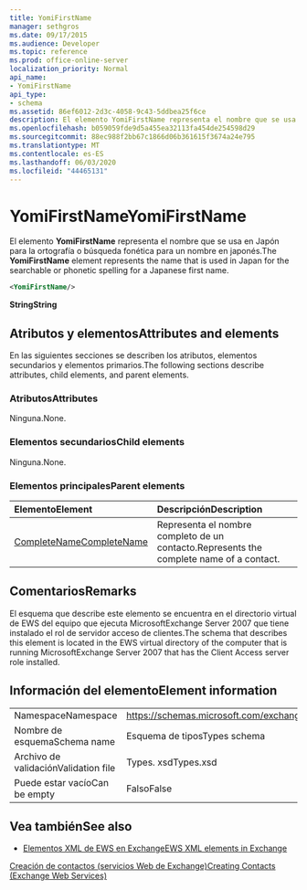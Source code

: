 ```yaml
---
title: YomiFirstName
manager: sethgros
ms.date: 09/17/2015
ms.audience: Developer
ms.topic: reference
ms.prod: office-online-server
localization_priority: Normal
api_name:
- YomiFirstName
api_type:
- schema
ms.assetid: 86ef6012-2d3c-4058-9c43-5ddbea25f6ce
description: El elemento YomiFirstName representa el nombre que se usa en Japón para la ortografía o búsqueda fonética para un nombre en japonés.
ms.openlocfilehash: b059059fde9d5a455ea32113fa454de254598d29
ms.sourcegitcommit: 88ec988f2bb67c1866d06b361615f3674a24e795
ms.translationtype: MT
ms.contentlocale: es-ES
ms.lasthandoff: 06/03/2020
ms.locfileid: "44465131"
---
```

# <a name="yomifirstname"></a><span data-ttu-id="69ed7-103">YomiFirstName</span><span class="sxs-lookup"><span data-stu-id="69ed7-103">YomiFirstName</span></span>

<span data-ttu-id="69ed7-104">El elemento **YomiFirstName** representa el nombre que se usa en Japón para la ortografía o búsqueda fonética para un nombre en japonés.</span><span class="sxs-lookup"><span data-stu-id="69ed7-104">The **YomiFirstName** element represents the name that is used in Japan for the searchable or phonetic spelling for a Japanese first name.</span></span> 
  
```xml
<YomiFirstName/>
```

 <span data-ttu-id="69ed7-105">**String**</span><span class="sxs-lookup"><span data-stu-id="69ed7-105">**String**</span></span>
## <a name="attributes-and-elements"></a><span data-ttu-id="69ed7-106">Atributos y elementos</span><span class="sxs-lookup"><span data-stu-id="69ed7-106">Attributes and elements</span></span>

<span data-ttu-id="69ed7-107">En las siguientes secciones se describen los atributos, elementos secundarios y elementos primarios.</span><span class="sxs-lookup"><span data-stu-id="69ed7-107">The following sections describe attributes, child elements, and parent elements.</span></span>
  
### <a name="attributes"></a><span data-ttu-id="69ed7-108">Atributos</span><span class="sxs-lookup"><span data-stu-id="69ed7-108">Attributes</span></span>

<span data-ttu-id="69ed7-109">Ninguna.</span><span class="sxs-lookup"><span data-stu-id="69ed7-109">None.</span></span>
  
### <a name="child-elements"></a><span data-ttu-id="69ed7-110">Elementos secundarios</span><span class="sxs-lookup"><span data-stu-id="69ed7-110">Child elements</span></span>

<span data-ttu-id="69ed7-111">Ninguna.</span><span class="sxs-lookup"><span data-stu-id="69ed7-111">None.</span></span>
  
### <a name="parent-elements"></a><span data-ttu-id="69ed7-112">Elementos principales</span><span class="sxs-lookup"><span data-stu-id="69ed7-112">Parent elements</span></span>

|<span data-ttu-id="69ed7-113">**Elemento**</span><span class="sxs-lookup"><span data-stu-id="69ed7-113">**Element**</span></span>|<span data-ttu-id="69ed7-114">**Descripción**</span><span class="sxs-lookup"><span data-stu-id="69ed7-114">**Description**</span></span>|
|:-----|:-----|
|[<span data-ttu-id="69ed7-115">CompleteName</span><span class="sxs-lookup"><span data-stu-id="69ed7-115">CompleteName</span></span>](completename.md) <br/> |<span data-ttu-id="69ed7-116">Representa el nombre completo de un contacto.</span><span class="sxs-lookup"><span data-stu-id="69ed7-116">Represents the complete name of a contact.</span></span>  <br/> |
   
## <a name="remarks"></a><span data-ttu-id="69ed7-117">Comentarios</span><span class="sxs-lookup"><span data-stu-id="69ed7-117">Remarks</span></span>

<span data-ttu-id="69ed7-118">El esquema que describe este elemento se encuentra en el directorio virtual de EWS del equipo que ejecuta MicrosoftExchange Server 2007 que tiene instalado el rol de servidor acceso de clientes.</span><span class="sxs-lookup"><span data-stu-id="69ed7-118">The schema that describes this element is located in the EWS virtual directory of the computer that is running MicrosoftExchange Server 2007 that has the Client Access server role installed.</span></span>
  
## <a name="element-information"></a><span data-ttu-id="69ed7-119">Información del elemento</span><span class="sxs-lookup"><span data-stu-id="69ed7-119">Element information</span></span>

|||
|:-----|:-----|
|<span data-ttu-id="69ed7-120">Namespace</span><span class="sxs-lookup"><span data-stu-id="69ed7-120">Namespace</span></span>  <br/> |https://schemas.microsoft.com/exchange/services/2006/types  <br/> |
|<span data-ttu-id="69ed7-121">Nombre de esquema</span><span class="sxs-lookup"><span data-stu-id="69ed7-121">Schema name</span></span>  <br/> |<span data-ttu-id="69ed7-122">Esquema de tipos</span><span class="sxs-lookup"><span data-stu-id="69ed7-122">Types schema</span></span>  <br/> |
|<span data-ttu-id="69ed7-123">Archivo de validación</span><span class="sxs-lookup"><span data-stu-id="69ed7-123">Validation file</span></span>  <br/> |<span data-ttu-id="69ed7-124">Types. xsd</span><span class="sxs-lookup"><span data-stu-id="69ed7-124">Types.xsd</span></span>  <br/> |
|<span data-ttu-id="69ed7-125">Puede estar vacío</span><span class="sxs-lookup"><span data-stu-id="69ed7-125">Can be empty</span></span>  <br/> |<span data-ttu-id="69ed7-126">Falso</span><span class="sxs-lookup"><span data-stu-id="69ed7-126">False</span></span>  <br/> |
   
## <a name="see-also"></a><span data-ttu-id="69ed7-127">Vea también</span><span class="sxs-lookup"><span data-stu-id="69ed7-127">See also</span></span>



- [<span data-ttu-id="69ed7-128">Elementos XML de EWS en Exchange</span><span class="sxs-lookup"><span data-stu-id="69ed7-128">EWS XML elements in Exchange</span></span>](ews-xml-elements-in-exchange.md)


[<span data-ttu-id="69ed7-129">Creación de contactos (servicios Web de Exchange)</span><span class="sxs-lookup"><span data-stu-id="69ed7-129">Creating Contacts (Exchange Web Services)</span></span>](https://msdn.microsoft.com/library/4845917e-70d1-481c-bbd7-011ec6571789%28Office.15%29.aspx)

